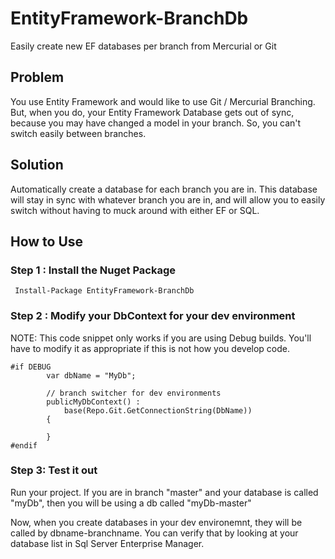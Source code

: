 EntityFramework-BranchDb
========================

Easily create new EF databases per branch from Mercurial or Git

## Problem

You use Entity Framework and would like to use Git / Mercurial Branching.   But, when you do, your Entity Framework Database gets out of sync, because you may have changed a model in your branch.  So, you can't switch easily between branches.

## Solution

Automatically create a database for each branch you are in.  This database will stay in sync with whatever branch you are in, and will allow you to easily switch without having to muck around with either EF or SQL.


## How to Use

### Step 1 : Install the Nuget Package
` Install-Package EntityFramework-BranchDb`

### Step 2 : Modify your DbContext for your dev environment

NOTE: This code snippet only works if you are using Debug builds.  You'll have to modify it as appropriate if this is not how you develop code.

    #if DEBUG
            var dbName = "MyDb";
            
            // branch switcher for dev environments
            publicMyDbContext() :
                base(Repo.Git.GetConnectionString(DbName))
            {
    
            }
    #endif

### Step 3: Test it out

Run your project.  If you are in branch "master" and your database is called "myDb", then you will be using a db called "myDb-master"

Now, when you create databases in your dev environemnt, they will be called by dbname-branchname.  You can verify that by looking at your database list in Sql Server Enterprise Manager.


